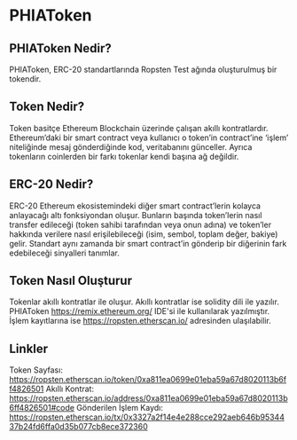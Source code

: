 # PHIAToken

## PHIAToken Nedir?
PHIAToken, ERC-20 standartlarında Ropsten Test ağında oluşturulmuş bir tokendir. 

## Token Nedir?
Token basitçe Ethereum Blockchain üzerinde çalışan akıllı kontratlardır. Ethereum’daki bir smart contract veya kullanıcı o token’in contract’ine ‘işlem’ niteliğinde mesaj gönderdiğinde kod, veritabanını günceller. Ayrıca tokenların coinlerden bir farkı tokenlar kendi başına ağ değildir.

## ERC-20 Nedir?
ERC-20 Ethereum ekosistemindeki diğer smart contract’lerin kolayca anlayacağı altı fonksiyondan oluşur. Bunların başında token’lerin nasıl transfer edileceği (token sahibi tarafından veya onun adına) ve token’ler hakkında verilere nasıl erişilebileceği (isim, sembol, toplam değer, bakiye) gelir. Standart aynı zamanda bir smart contract’in gönderip bir diğerinin fark edebileceği sinyalleri tanımlar.

## Token Nasıl Oluşturur
Tokenlar akıllı kontratlar ile oluşur. Akıllı kontratlar ise solidity dili ile yazılır. PHIAToken https://remix.ethereum.org/ IDE'si ile kullanılarak yazılmıştır. İşlem kayıtlarına ise https://ropsten.etherscan.io/ adresinden ulaşılabilir.

## Linkler
Token Sayfası: https://ropsten.etherscan.io/token/0xa811ea0699e01eba59a67d8020113b6ff4826501
Akıllı Kontrat: https://ropsten.etherscan.io/address/0xa811ea0699e01eba59a67d8020113b6ff4826501#code
Gönderilen İşlem Kaydı: https://ropsten.etherscan.io/tx/0x3327a2f14e4e288cce292aeb646b9534437b24fd6ffa0d35b077cb8ece372360



